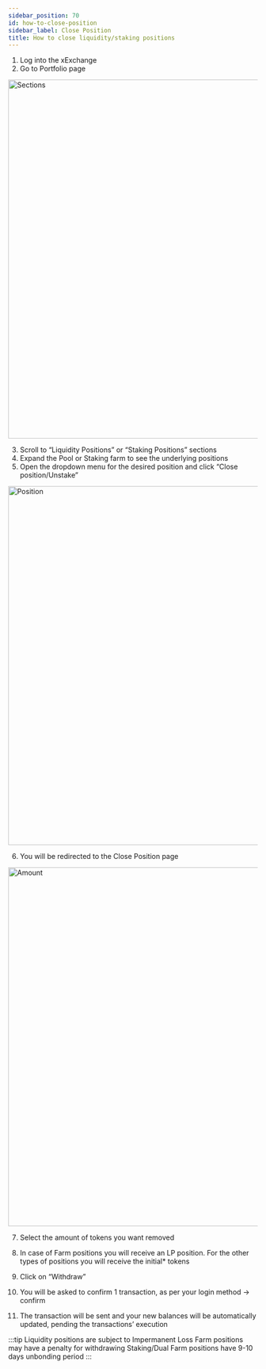 ```yaml
---
sidebar_position: 70
id: how-to-close-position
sidebar_label: Close Position
title: How to close liquidity/staking positions
---
```


1. Log into the xExchange
2. Go to Portfolio page

<div style={{ textAlign: 'center' }}>
  <img src="/docs/how-to/close-position/sections.png" alt="Sections" width="724" />
</div>

3. Scroll to “Liquidity Positions” or “Staking Positions” sections
4. Expand the Pool or Staking farm to see the underlying positions
5. Open the dropdown menu for the desired position and click “Close position/Unstake”

<div style={{ textAlign: 'center' }}>
  <img src="/docs/how-to/close-position/position.png" alt="Position" width="724" />
</div>

6. You will be redirected to the Close Position page

<div style={{ textAlign: 'center' }}>
  <img src="/docs/how-to/close-position/amount.png" alt="Amount" width="724" />
</div>

7. Select the amount of tokens you want removed

8. In case of Farm positions you will receive an LP position. For the other types of positions you will receive the initial\* tokens
9. Click on “Withdraw”
10. You will be asked to confirm 1 transaction, as per your login method -> confirm
11. The transaction will be sent and your new balances will be automatically updated, pending the transactions’ execution

:::tip
Liquidity positions are subject to Impermanent Loss
Farm positions may have a penalty for withdrawing
Staking/Dual Farm positions have 9-10 days unbonding period
:::
